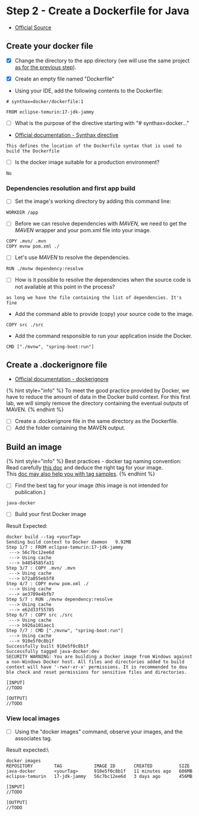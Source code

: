# Step 2 - Create a Dockerfile for Java

* [Official Source](https://docs.docker.com/language/java/build-images/#create-a-dockerfile-for-java)

## Create your docker file

* [x] Change the directory to the app directory (we will use the same project [as for the previous step](step-1-run-the-project-outside-docker.md)).
* [x] Create an empty file named "Dockerfile"



* Using your IDE, add the following contents to the Dockerfile:

```
# synthax=docker/dockerfile:1

FROM eclipse-temurin:17-jdk-jammy
```

* [ ] What is the purpose of the directive starting with "# synthax=docker..."

<!---->

* [Official documentation - Synthax directive](https://docs.docker.com/build/dockerfile/frontend/)

```
This defines the location of the Dockerfile syntax that is used to build the Dockerfile
```

* [ ] Is the docker image suitable for a production environment?

```
No
```

### Dependencies resolution and first app build

* [ ] Set the image's working directory by adding this command line:

```
WORKDIR /app
```

* [ ] Before we can resolve dependencies with _MAVEN,_ we need to get the _MAVEN_ wrapper and your pom.xml file into your image.

```
COPY .mvn/ .mvn
COPY mvnw pom.xml ./
```

* [ ] Let's use _MAVEN_ to resolve the dependencies.

```
RUN ./mvnw dependency:resolve
```

* [ ] How is it possible to resolve the dependencies when the source code is not available at this point in the process?

```
as long we have the file containing the list of dependencies. It's fine
```

* Add the command able to provide (copy) your source code to the image.

```
COPY src ./src
```

* Add the command responsible to run your application inside the Docker.

```
CMD ["./mvnw", "spring-boot:run"]
```

## Create a .dockerignore file

* [Official documentation - dockerignore](https://docs.docker.com/language/java/build-images/#create-a-dockerignore-file)

{% hint style="info" %}
To meet the good practice provided by Docker, we have to reduce the amount of data in the Docker build context. For this first lab, we will simply remove the directory containing the eventual outputs of MAVEN.
{% endhint %}

* [ ] Create a .dockerignore file in the same directory as the Dockerfile.
* [ ] Add the folder containing the MAVEN output.

## Build an image

{% hint style="info" %}
Best practices - docker tag naming convention:\
Read carefully [this doc](https://docs.docker.com/develop/dev-best-practices/) and deduce the right tag for your image.\
This [doc may also help you with tag samples](https://docs.docker.com/engine/reference/commandline/tag/).
{% endhint %}

* [ ] Find the best tag for your image (this image is not intended for publication.)

```
java-docker
```

* [ ] Build your first Docker image

Result Expected:

```
docker build --tag <yourTag>
Sending build context to Docker daemon   9.92MB
Step 1/7 : FROM eclipse-temurin:17-jdk-jammy
 ---> 56c7bc12ee6d
 ---> Using cache
 ---> b4854585fa31
Step 3/7 : COPY .mvn/ .mvn
 ---> Using cache
 ---> b72a055eb5f8
Step 4/7 : COPY mvnw pom.xml ./
 ---> Using cache
 ---> ae3709e4bfb7
Step 5/7 : RUN ./mvnw dependency:resolve
 ---> Using cache
 ---> e62d33f55785
Step 6/7 : COPY src ./src
 ---> Using cache
 ---> b926a101aec1
Step 7/7 : CMD ["./mvnw", "spring-boot:run"]
 ---> Using cache
 ---> 910e5f0c8b1f
Successfully built 910e5f0c8b1f
Successfully tagged java-docker:dev
SECURITY WARNING: You are building a Docker image from Windows against a non-Windows Docker host. All files and directories added to build context will have '-rwxr-xr-x' permissions. It is recommended to dou
ble check and reset permissions for sensitive files and directories.

```

```
[INPUT]
//TODO

[OUTPUT]
//TODO
```

### View local images

* [ ] Using the "docker images" command, observe your images, and the associates tag.

Result expected:\


```
docker images
REPOSITORY        TAG            IMAGE ID       CREATED          SIZE
java-docker       <yourTag>      910e5f0c8b1f   11 minutes ago   606MB
eclipse-temurin   17-jdk-jammy   56c7bc12ee6d   3 days ago       456MB
```

```
[INPUT]
//TODO

[OUTPUT]
//TODO
```
